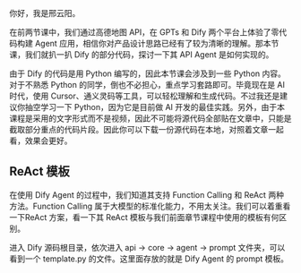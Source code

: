 你好，我是邢云阳。

在前两节课中，我们通过高德地图 API，在 GPTs 和 Dify 两个平台上体验了零代码构建 Agent 应用，相信你对产品设计思路已经有了较为清晰的理解。那本节课，我们就扒一扒 Dify 的部分代码，探讨一下其 API Agent 是如何实现的。

由于 Dify 的代码是用 Python 编写的，因此本节课会涉及到一些 Python 内容。对于不熟悉 Python 的同学，倒也不必担心，重点学习套路即可。毕竟现在是 AI 时代，使用 Cursor、通义灵码等工具，可以轻松理解和生成代码。不过我还是建议你抽空学习一下 Python，因为它是目前做 AI 开发的最佳实践。另外，由于本课程是采用的文字形式而不是视频，因此不可能将源代码全部贴在文章中，只能是截取部分重点的代码片段。因此你可以下载一份源代码在本地，对照着文章一起看，效果会更好。

## ReAct 模板

在使用 Dify Agent 的过程中，我们知道其支持 Function Calling 和 ReAct 两种方法。Function Calling 属于大模型的标准化能力，不用太关注。我们可以着重看一下ReAct 方案，看一下其 ReAct 模板与我们前面章节课程中使用的模板有何区别。

进入 Dify 源码根目录，依次进入 api -&gt; core -&gt; agent -&gt; prompt 文件夹，可以看到一个 template.py 的文件。这里面存放的就是 Dify Agent 的 prompt 模板。